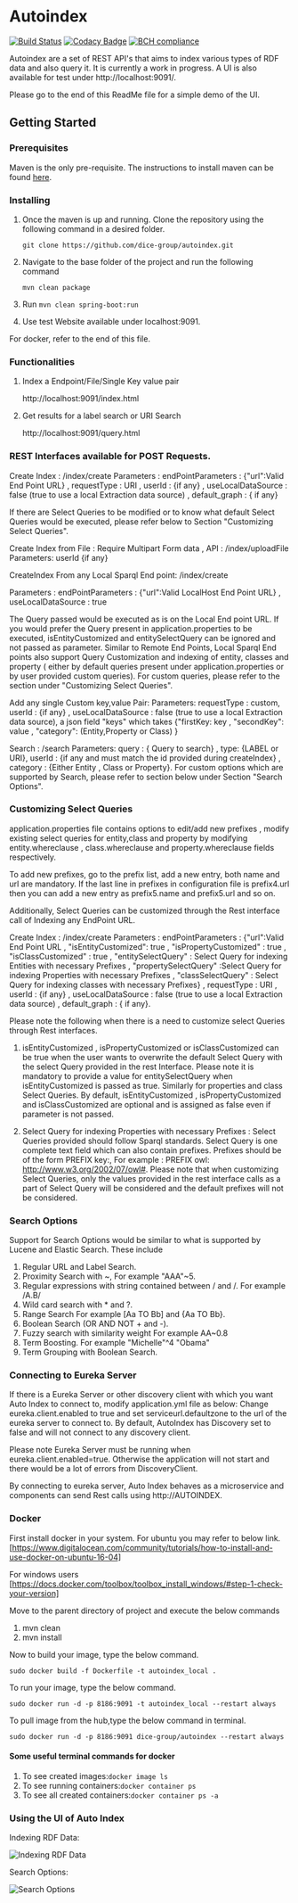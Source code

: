 # Autoindex
[![Build Status](https://travis-ci.org/dice-group/autoindex.svg?branch=master)](https://travis-ci.org/dice-group/autoindex)
[![Codacy Badge](https://api.codacy.com/project/badge/Grade/5da35f0710b845ba968aa98863556d7a)](https://www.codacy.com/app/idreestahir/autoindex?utm_source=github.com&amp;utm_medium=referral&amp;utm_content=dice-group/autoindex&amp;utm_campaign=Badge_Grade)
[![BCH compliance](https://bettercodehub.com/edge/badge/dice-group/autoindex?branch=master)](https://bettercodehub.com/)

Autoindex are a set of REST API's that aims to index various types of RDF data and also query it. It is currently a work in progress. A UI is also available for test under http://localhost:9091/.

Please go to the end of this ReadMe file for a simple demo of the UI.

## Getting Started

### Prerequisites

Maven is the only pre-requisite. The instructions to install maven can be found [here](https://maven.apache.org/guides/getting-started/maven-in-five-minutes.html).

### Installing

1. Once the maven is up and running. Clone the repository using the following command in a desired folder.

    `git clone https://github.com/dice-group/autoindex.git`

2. Navigate to the base folder of the project and run the following command
    
    `mvn clean package` 

3. Run `mvn clean spring-boot:run`

4. Use test Website available under localhost:9091.

For docker, refer to the end of this file.

### Functionalities

1. Index a Endpoint/File/Single Key value pair

    http://localhost:9091/index.html

2. Get results for a label search or URI Search

   http://localhost:9091/query.html

### REST Interfaces available for POST Requests. 

Create Index : /index/create 
Parameters  : endPointParameters : {"url":Valid End Point URL} , requestType : URI , userId : {if any} , useLocalDataSource : false (true to use a local Extraction data source) , default_graph : { if any}

If there are Select Queries to be modified or to know what default Select Queries would be executed, please refer below to Section "Customizing Select Queries".

Create Index from File : Require Multipart Form data , API : /index/uploadFile
Parameters: userId {if any}

CreateIndex From any Local Sparql End point: /index/create

Parameters  : endPointParameters : {"url":Valid LocalHost End Point URL} , useLocalDataSource : true

The Query passed would be executed as is on the Local End point URL. If you would prefer the Query present in application.properties to be executed, isEntityCustomized and entitySelectQuery can be ignored and not passed as parameter. Similar to Remote End Points, Local Sparql End points also support Query Customization and indexing of entity, classes and property ( either by default queries present under application.properties or by user provided custom queries). For custom queries, please refer to the section under "Customizing Select Queries". 

Add any single Custom key,value Pair:
Parameters: requestType : custom, userId : {if any} , useLocalDataSource : false (true to use a local Extraction data source), a json field "keys" which takes {"firstKey: key , "secondKey": value , "category": (Entity,Property or Class) } 

Search : /search
Parameters: query : { Query to search} , type: {LABEL or URI}, userId : {if any and must match the id provided during createIndex} , category : {Either Entity , Class or Property}. 
For custom options which are supported by Search, please refer to section below under Section "Search Options".


### Customizing Select Queries
application.properties file contains options to edit/add new prefixes , modify existing select queries for entity,class and property by modifying entity.whereclause , class.whereclause and property.whereclause fields respectively.

To add new prefixes, go to the prefix list, add a new entry, both name and url are mandatory. If the last line in prefixes in configuration file is prefix4.url then you can add a new entry as prefix5.name and prefix5.url and so on.

Additionally, Select Queries can be customized through the Rest interface call of Indexing any EndPoint URL.

Create Index : /index/create 
Parameters  : endPointParameters : {"url":Valid End Point URL , "isEntityCustomized": true , "isPropertyCustomized" : true , "isClassCustomized" : true , "entitySelectQuery" : Select Query for indexing Entities with necessary Prefixes , "propertySelectQuery" :Select Query for indexing Properties with necessary Prefixes , "classSelectQuery" : Select Query for indexing classes with necessary Prefixes} , requestType : URI , userId : {if any} , useLocalDataSource : false (true to use a local Extraction data source) , default_graph : { if any}.

Please note the following when there is a need to customize select Queries through Rest interfaces.
1. isEntityCustomized , isPropertyCustomized or isClassCustomized can be true when the user wants to overwrite the default Select Query with the select Query provided in the rest Interface. Please note it is mandatory to provide a value for entitySelectQuery when isEntityCustomized is passed as true. Similarly for properties and class Select Queries. By default, isEntityCustomized , isPropertyCustomized and isClassCustomized are optional and is assigned as false even if parameter is not passed.

2. Select Query for indexing Properties with necessary Prefixes : Select Queries provided should follow Sparql standards. Select Query is one complete text field which can also contain prefixes.
Prefixes should be of the form PREFIX key:<value>, For example : PREFIX owl: <http://www.w3.org/2002/07/owl#>. Please note that when customizing Select Queries, only the values provided in the rest interface calls as a part of Select Query will be considered and the default prefixes will not be considered. 
    
### Search Options

Support for Search Options would be similar to what is supported by Lucene and Elastic Search. These include

1. Regular URL and Label Search.
2. Proximity Search with ~, For example "AAA"~5.
3. Regular expressions with string contained between / and /. For example /A.B/
4. Wild card search with * and ?.
5. Range Search For example [Aa TO Bb] and {Aa TO Bb}.
6. Boolean Search (OR AND NOT + and -).
7. Fuzzy search with similarity weight For example AA~0.8
8. Term Boosting. For example "Michelle"^4 "Obama"
9. Term Grouping with Boolean Search.

### Connecting to Eureka Server

If there is a Eureka Server or other discovery client with which you want Auto Index to connect to, modify application.yml file as below:
Change eureka.client.enabled to true and set serviceurl.defaultzone to the url of the eureka server to connect to. By default, AutoIndex has Discovery set to false and will not connect to any discovery client.

Please note Eureka Server must be running when eureka.client.enabled=true. Otherwise the application will not start and there would be a lot of errors from DiscoveryClient.

By connecting to eureka server, Auto Index behaves as a microservice and components can send Rest calls using http://AUTOINDEX.
    
### Docker
First install docker in your system. For ubuntu you may refer to below link. 
[https://www.digitalocean.com/community/tutorials/how-to-install-and-use-docker-on-ubuntu-16-04]

For windows users
[https://docs.docker.com/toolbox/toolbox_install_windows/#step-1-check-your-version]

Move to the parent directory of project and execute the below commands 
1. mvn clean
2. mvn install

Now to build your image, type the below command.
```
sudo docker build -f Dockerfile -t autoindex_local .
```
To run your image, type the below command.
```
sudo docker run -d -p 8186:9091 -t autoindex_local --restart always
```
To pull image from the hub,type the below command in terminal.
```
sudo docker run -d -p 8186:9091 dice-group/autoindex --restart always
```

#### Some useful terminal commands for docker
1. To see created images:`docker image ls`
2. To see running containers:`docker container ps`
3. To see all created containers:`docker container ps -a`

### Using the UI of Auto Index

Indexing RDF Data:

![Indexing RDF Data](https://user-images.githubusercontent.com/33149420/42691297-b7cab9b0-86a7-11e8-9c6f-cc62eca3bc18.gif)

Search Options:

![Search Options](https://user-images.githubusercontent.com/33149420/42704693-250a23a2-86d1-11e8-8e15-ffb43c590218.gif)

